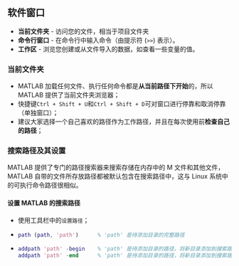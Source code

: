 ## 软件窗口

- **当前文件夹** - 访问您的文件，相当于项目文件夹
- **命令行窗口** - 在命令行中输入命令（由提示符 (`>>`) 表示）。
- **工作区** - 浏览您创建或从文件导入的数据，如查看一些变量的值。

### 当前文件夹

+ MATLAB 加载任何文件、执行任何命令都是**从当前路径下开始**的，所以 MATLAB 提供了当前文件夹浏览器；
+ 快捷键`Ctrl + Shift + U`和`Ctrl + Shift + D`可对窗口进行停靠和取消停靠（单独窗口）；
+ 建议大家选择一个自己喜欢的路径作为工作路径，并且在每次使用前**检查自己的路径**；

### 搜索路径及其设置

MATLAB 提供了专门的路径搜索器来搜索存储在内存中的 M 文件和其他文件，MATLAB 自带的文件所存放路径都被默认包含在搜索路径中，这与 Linux 系统中的可执行命令路径很相似。

#### 设置 MATLAB 的搜索路径

+ 使用工具栏中的`设置路径`；

+ ```matlab
  path (path, 'path')      % 'path' 是待添加目录的完整路径
  ```

+ ```matlab
  addpath 'path' -begin    % 'path' 是待添加目录的路径，将新目录添加到搜索路径的开始
  addpath 'path' -end      % 'path' 是待添加目录的路径，将新目录添加到搜索路径的末端
  ```

